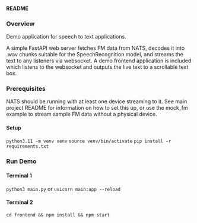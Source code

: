 #### README

### Overview
Demo application for speech to text applications.

A simple FastAPI web server fetches FM data from NATS, decodes it into .wav
chunks suitable for the SpeechRecognition model, and streams the text to
any listeners via websocket. A demo frontend application is included which
listens to the websocket and outputs the live text to a scrollable text box.

### Prerequisites
NATS should be running with at least one device streaming to it. See main
project README for information on how to set this up, or use the mock_fm 
example to stream sample FM data without a physical device.

#### Setup
`python3.11 -m venv venv`
`source venv/bin/activate`
`pip install -r requirements.txt`

### Run Demo

#### Terminal 1
`python3 main.py`
or
`uvicorn main:app --reload`

#### Terminal 2
`cd frontend && npm install && npm start`